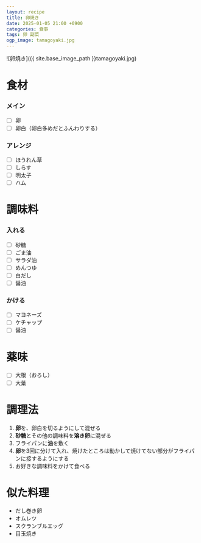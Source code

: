```yaml
---
layout: recipe
title: 卵焼き
date: 2025-01-05 21:00 +0900
categories: 食事
tags: 卵 副菜
ogp_image: tamagoyaki.jpg
---
```

![卵焼き]({{ site.base_image_path }}tamagoyaki.jpg)

# 食材
### メイン
- [ ] 卵
- [ ] 卵白（卵白多めだとふんわりする）

### アレンジ
- [ ] ほうれん草
- [ ] しらす
- [ ] 明太子
- [ ] ハム

# 調味料
### 入れる
- [ ] 砂糖
- [ ] ごま油
- [ ] サラダ油
- [ ] めんつゆ
- [ ] 白だし
- [ ] 醤油

### かける
- [ ] マヨネーズ
- [ ] ケチャップ
- [ ] 醤油

# 薬味
- [ ] 大根（おろし）
- [ ] 大葉

# 調理法
1. **卵**を、卵白を切るようにして混ぜる
2. **砂糖**とその他の調味料を**溶き卵**に混ぜる
3. フライパンに**油**を敷く
4. **卵**を3回に分けて入れ、焼けたところは動かして焼けてない部分がフライパンに接するようにする
6. お好きな調味料をかけて食べる

# 似た料理
- だし巻き卵
- オムレツ
- スクランブルエッグ
- 目玉焼き
